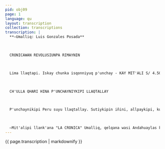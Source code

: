```yaml
---
pid: obj09
page: 1
language: qu
layout: transcription
collection: transcriptions
transcription: |
  **—Umalliq: Luis Gonzales Posada**
  
  
  
  CRONICAWAN REVOLUSIUNPA RIMAYNIN
  
  
  
  Lima llaqtapi. Iskay chunka isqonniyuq p'unchay - KAY MIT'ALI S/ 4.50 LLAQTANTINPI Hawk'ay kusi killa, 1975 watapi.
  
  
  
  CH'ULLA QHARI HINA P'UNCHAYNIYKIPI LLAQTALLAY
  
  
  
  P'unchaynikipi Peru suyu llaqtallay. Sutiykipin iñini, allpaykipi, kuraqniykunaq wañuyniywan qarpasqa, isqikunaq. musphayninwan tarpusqa. Qanmi kawsaypipas, wañuypipas kallpachawanki. Kay musoq paqarimuypi, unanchaykitan sunquyman tajyachini, tarpunin hamuq watakunata yawarniypi, qanllapi kawsanaypaq, arariwa hinan qhawariyki, t'ikata hinan mushkhiyki, unuta hina ujyayki, mamayta hina qhawayki, qanman kutiyunay kama, allpaykipi wiñaypaq wiñaykama puñunaypaq.
  
  
  
  —Mit'alipi llank'ana "LA CRONICA" Umalliq, qelqana wasi Andahuaylas k’ijllupi 1472 Lima llaqtapi. Tiyanan: Paseo de la República 291 yupanayuq, isqon ñiqe patapi. Tel.: 283460 Editorial Viru S.A., ruwasqan.
---
```


{{ page.transcription | markdownify }}

